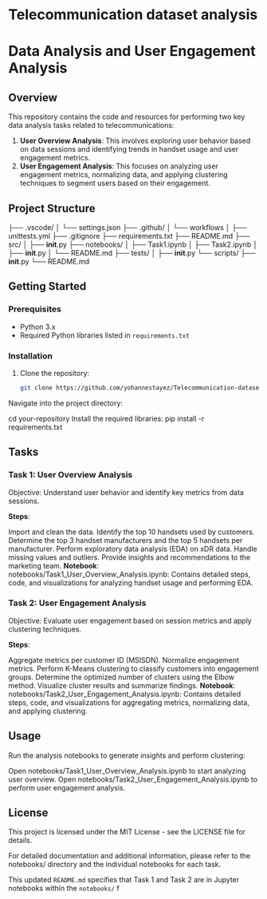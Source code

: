 # Telecommunication dataset analysis
# Data Analysis and User Engagement Analysis

## Overview

This repository contains the code and resources for performing two key data analysis tasks related to telecommunications:

1. **User Overview Analysis**: This involves exploring user behavior based on data sessions and identifying trends in handset usage and user engagement metrics.
2. **User Engagement Analysis**: This focuses on analyzing user engagement metrics, normalizing data, and applying clustering techniques to segment users based on their engagement.

## Project Structure
├── .vscode/
│   └── settings.json
├── .github/
│   └── workflows
│       ├── unittests.yml
├── .gitignore
├── requirements.txt
├── README.md
├── src/
│   ├── __init__.py
├── notebooks/
│   ├── Task1.ipynb
│   ├── Task2.ipynb
│   ├── __init__.py
│   └── README.md
├── tests/
│   ├── __init__.py
└── scripts/
    ├── __init__.py
    └── README.md


## Getting Started

### Prerequisites

- Python 3.x
- Required Python libraries listed in `requirements.txt`

### Installation

1. Clone the repository:

   ```bash
   git clone https://github.com/yohannestayez/Telecommunication-dataset-analysis.git
Navigate into the project directory:

cd your-repository
Install the required libraries: pip install -r requirements.txt


## Tasks
### Task 1: User Overview Analysis
Objective: Understand user behavior and identify key metrics from data sessions.

**Steps**:

Import and clean the data.
Identify the top 10 handsets used by customers.
Determine the top 3 handset manufacturers and the top 5 handsets per manufacturer.
Perform exploratory data analysis (EDA) on xDR data.
Handle missing values and outliers.
Provide insights and recommendations to the marketing team.
**Notebook**:
notebooks/Task1_User_Overview_Analysis.ipynb: Contains detailed steps, code, and visualizations for analyzing handset usage and performing EDA.

### Task 2: User Engagement Analysis
Objective: Evaluate user engagement based on session metrics and apply clustering techniques.

**Steps**:

Aggregate metrics per customer ID (MSISDN).
Normalize engagement metrics.
Perform K-Means clustering to classify customers into engagement groups.
Determine the optimized number of clusters using the Elbow method.
Visualize cluster results and summarize findings.
**Notebook**:
notebooks/Task2_User_Engagement_Analysis.ipynb: Contains detailed steps, code, and visualizations for aggregating metrics, normalizing data, and applying clustering.

## Usage
Run the analysis notebooks to generate insights and perform clustering:

Open notebooks/Task1_User_Overview_Analysis.ipynb to start analyzing user overview.
Open notebooks/Task2_User_Engagement_Analysis.ipynb to perform user engagement analysis.


## License
This project is licensed under the MIT License - see the LICENSE file for details.

For detailed documentation and additional information, please refer to the notebooks/ directory and the individual notebooks for each task.

This updated `README.md` specifies that Task 1 and Task 2 are in Jupyter notebooks within the `notebooks/` f